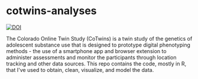 # cotwins-analyses
[![DOI](https://zenodo.org/badge/76000056.svg)](https://zenodo.org/badge/latestdoi/76000056)

The Colorado Online Twin Study (CoTwins) is a twin study of the genetics of adolescent substance use that is designed to prototype digital phenotyping methods - the use of a smartphone app and browser extension to administer assessments and monitor the participants through location tracking and other data sources. This repo contains the code, mostly in R, that I've used to obtain, clean, visualize, and model the data.
